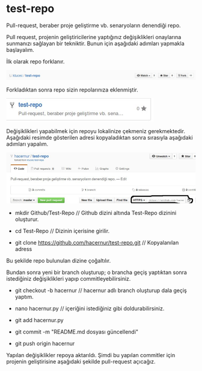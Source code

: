 # test-repo
Pull-request, beraber proje geliştirme vb. senaryoların denendiği repo.

Pull request, projenin geliştiricilerine yaptığınız değişiklikleri onaylarına sunmanızı sağlayan bir tekniktir.
Bunun için aşağıdaki adımları yapmakla başlayalım.

İlk olarak repo forklanır.

![1](Ekran_Fotolari/resim1.jpeg)

Forkladıktan sonra repo sizin repolarınıza eklenmiştir.

![2](Ekran_Fotolari/resim2.jpeg)

Değişiklikleri yapabilmek için repoyu lokalinize çekmeniz gerekmektedir.
Aşağıdaki resimde gösterilen adresi kopyaladıktan sonra sırasıyla aşağıdaki adımları yapalım.

![3](Ekran_Fotolari/resim3.jpeg)

* mkdir Github/Test-Repo
 // Github dizini altında Test-Repo dizinini oluşturur.

* cd Test-Repo
// Dizinin içerisine girilir.

* git clone https://github.com/hacernur/test-repo.git
 // Kopyalanılan adress

Bu şekilde repo bulunulan dizine çoğaltılır.

Bundan sonra yeni bir branch oluşturup; o brancha geçiş yaptıktan sonra istediğiniz değişiklikleri yapıp commitleyebilirsiniz.

* git checkout -b hacernur
// hacernur adlı branch oluşturup dala geçiş yaptım.

* nano hacernur.py
// içeriğini istediğiniz gibi doldurabilirsiniz.

* git add hacernur.py
* git commit -m "README.md dosyası güncellendi"
* git push origin hacernur

Yapılan değişiklikler repoya aktarıldı.
Şimdi bu yapılan commitler için projenin geliştirisine aşağıdaki şekilde pull-request açıcağız.

